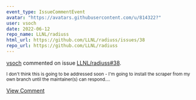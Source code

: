 ```yaml
---
event_type: IssueCommentEvent
avatar: "https://avatars.githubusercontent.com/u/814322?"
user: vsoch
date: 2022-06-12
repo_name: LLNL/radiuss
html_url: https://github.com/LLNL/radiuss/issues/38
repo_url: https://github.com/LLNL/radiuss
---
```


<a href='https://github.com/vsoch' target='_blank'>vsoch</a> commented on issue <a href='https://github.com/LLNL/radiuss/issues/38' target='_blank'>LLNL/radiuss#38</a>.

<small>I don't think this is going to be addressed soon - I'm going to install the scraper from my own branch until the maintainer(s) can respond....</small>

<a href='https://github.com/LLNL/radiuss/issues/38' target='_blank'>View Comment</a>
